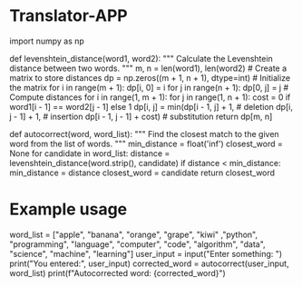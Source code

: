 # Translator-APP

import numpy as np

def levenshtein_distance(word1, word2):
    """
    Calculate the Levenshtein distance between two words.
    """
    m, n = len(word1), len(word2)
    # Create a matrix to store distances
    dp = np.zeros((m + 1, n + 1), dtype=int)
    # Initialize the matrix
    for i in range(m + 1):
        dp[i, 0] = i
    for j in range(n + 1):
        dp[0, j] = j
    # Compute distances
    for i in range(1, m + 1):
        for j in range(1, n + 1):
            cost = 0 if word1[i - 1] == word2[j - 1] else 1
            dp[i, j] = min(dp[i - 1, j] + 1,      # deletion
                           dp[i, j - 1] + 1,      # insertion
                           dp[i - 1, j - 1] + cost)  # substitution
    return dp[m, n]

def autocorrect(word, word_list):
    """
    Find the closest match to the given word from the list of words.
    """
    min_distance = float('inf')
    closest_word = None
    for candidate in word_list:
        distance = levenshtein_distance(word.strip(), candidate)
        if distance < min_distance:
            min_distance = distance
            closest_word = candidate
    return closest_word

# Example usage
word_list = ["apple", "banana", "orange", "grape", "kiwi" ,"python", "programming", "language", "computer", "code", "algorithm", "data", "science", "machine", "learning"]
user_input = input("Enter something: ")
print("You entered:", user_input)
corrected_word = autocorrect(user_input, word_list)
print(f"Autocorrected word: {corrected_word}")
